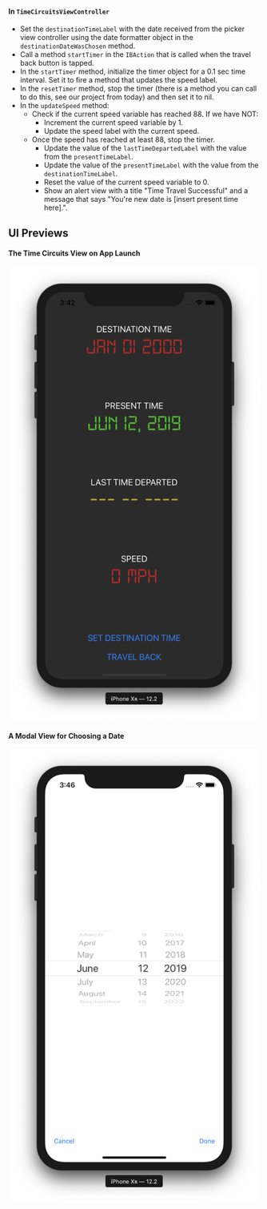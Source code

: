 

#### In `TimeCircuitsViewController`

* Set the `destinationTimeLabel` with the date received from the picker view controller using the date formatter object in the `destinationDateWasChosen` method.
* Call a method `startTimer` in the `IBAction` that is called when the travel back button is tapped.
* In the `startTimer` method, initialize the timer object for a 0.1 sec time interval. Set it to fire a method that updates the speed label.
* In the `resetTimer` method, stop the timer (there is a method you can call to do this, see our project from today) and then set it to nil.
* In the `updateSpeed` method:
	* Check if the current speed variable has reached 88. If we have NOT:
		* Increment the current speed variable by 1.
		* Update the speed label with the current speed.
	* Once the speed has reached at least 88, stop the timer.
		* Update the value of the `lastTimeDepartedLabel` with the value from the `presentTimeLabel`.
		* Update the value of the `presentTimeLabel` with the value from the `destinationTimeLabel`.
		* Reset the value of the current speed variable to 0.
		* Show an alert view with a title "Time Travel Successful" and a message that says "You're new date is [insert present time here].".

## UI Previews

#### The Time Circuits View on App Launch
![](https://raw.githubusercontent.com/LambdaSchool/ios-afternoon-project-outatime/master/time-circuits.png)

#### A Modal View for Choosing a Date
![](https://raw.githubusercontent.com/LambdaSchool/ios-afternoon-project-outatime/master/date-picker-modal.png)
